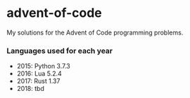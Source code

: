 # advent-of-code

My solutions for the Advent of Code programming problems.

### Languages used for each year

- 2015: Python 3.7.3
- 2016: Lua 5.2.4
- 2017: Rust 1.37
- 2018: tbd
